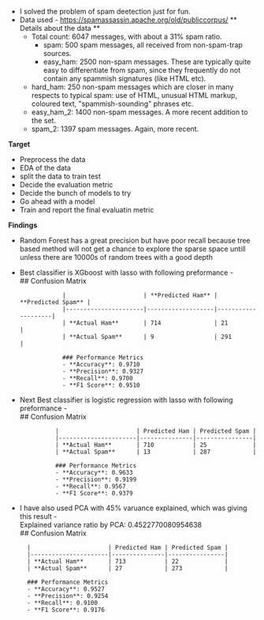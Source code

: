 - I solved the problem of spam deetection just for fun.
- Data used - https://spamassassin.apache.org/old/publiccorpus/
 ** Details about the data **
   - Total count: 6047 messages, with about a 31% spam ratio.
     - spam: 500 spam messages, all received from non-spam-trap sources.
     - easy_ham: 2500 non-spam messages.  These are typically quite easy to
        differentiate from spam, since they frequently do not contain any spammish
        signatures (like HTML etc).
    - hard_ham: 250 non-spam messages which are closer in many respects to
        typical spam: use of HTML, unusual HTML markup, coloured text,
        "spammish-sounding" phrases etc.
    - easy_ham_2: 1400 non-spam messages.  A more recent addition to the set.
    - spam_2: 1397 spam messages.  Again, more recent.
 
**Target**

- Preprocess the data
- EDA of the data
- split the data to train test 
- Decide the evaluation metric
- Decide the bunch of models to try
- Go ahead with a model
- Train and report the final evaluatin metric


**Findings**

- Random Forest has a great precision but have poor recall because tree based method will not get a chance to explore the sparse space untill unless there are 10000s of random trees with a good depth
- Best classifier is XGboost with lasso with following preformance - <br>
                                  ## Confusion Matrix

                  |                      | **Predicted Ham** | **Predicted Spam** |
                  |----------------------|-------------------|--------------------|
                  | **Actual Ham**       | 714               | 21                 |
                  | **Actual Spam**      | 9                 | 291                |

                  ### Performance Metrics
                  - **Accuracy**: 0.9710
                  - **Precision**: 0.9327
                  - **Recall**: 0.9700
                  - **F1 Score**: 0.9510

- Next Best classifier is logistic regression with lasso with following preformance - <br>
                                  ## Confusion Matrix

                |                      | Predicted Ham | Predicted Spam |
                |----------------------|---------------|----------------|
                | **Actual Ham**       | 710           | 25             |
                | **Actual Spam**      | 13            | 287            |

                ### Performance Metrics
                - **Accuracy**: 0.9633
                - **Precision**: 0.9199
                - **Recall**: 0.9567
                - **F1 Score**: 0.9379

- I have also used PCA with 45% varuance explained, which was giving this result - <br>
            Explained variance ratio by PCA: 0.4522770080954638<br>
                              ## Confusion Matrix

        |                      | Predicted Ham | Predicted Spam |
        |----------------------|---------------|----------------|
        | **Actual Ham**       | 713           | 22             |
        | **Actual Spam**      | 27            | 273            |

        ### Performance Metrics
        - **Accuracy**: 0.9527
        - **Precision**: 0.9254
        - **Recall**: 0.9100
        - **F1 Score**: 0.9176

